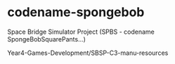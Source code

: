 # codename-spongebob
Space Bridge Simulator Project (SPBS - codename SpongeBobSquarePants...)

Year4-Games-Development/SBSP-C3-manu-resources

